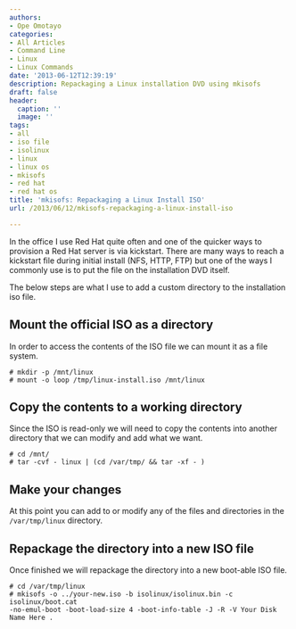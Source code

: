 ```yaml
---
authors:
- Ope Omotayo
categories:
- All Articles
- Command Line
- Linux
- Linux Commands
date: '2013-06-12T12:39:19'
description: Repackaging a Linux installation DVD using mkisofs
draft: false
header:
  caption: ''
  image: ''
tags:
- all
- iso file
- isolinux
- linux
- linux os
- mkisofs
- red hat
- red hat os
title: 'mkisofs: Repackaging a Linux Install ISO'
url: /2013/06/12/mkisofs-repackaging-a-linux-install-iso

---
```


In the office I use Red Hat quite often and one of the quicker ways to provision a Red Hat server is via kickstart. There are many ways to reach a kickstart file during initial install (NFS, HTTP, FTP) but one of the ways I commonly use is to put the file on the installation DVD itself.

The below steps are what I use to add a custom directory to the installation iso file.

## Mount the official ISO as a directory

In order to access the contents of the ISO file we can mount it as a file system.

    # mkdir -p /mnt/linux
    # mount -o loop /tmp/linux-install.iso /mnt/linux

## Copy the contents to a working directory

Since the ISO is read-only we will need to copy the contents into another directory that we can modify and add what we want.

    # cd /mnt/
    # tar -cvf - linux | (cd /var/tmp/ && tar -xf - )

## Make your changes

At this point you can add to or modify any of the files and directories in the `/var/tmp/linux` directory.

## Repackage the directory into a new ISO file

Once finished we will repackage the directory into a new boot-able ISO file.

    # cd /var/tmp/linux
    # mkisofs -o ../your-new.iso -b isolinux/isolinux.bin -c isolinux/boot.cat 
    -no-emul-boot -boot-load-size 4 -boot-info-table -J -R -V Your Disk Name Here .
